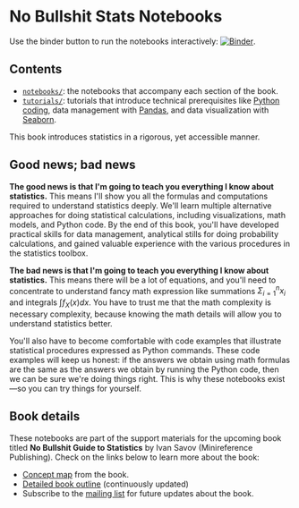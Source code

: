 No Bullshit Stats Notebooks
===========================

Use the binder button to run the notebooks interactively: 
[![Binder](https://mybinder.org/badge_logo.svg)](https://mybinder.org/v2/gh/minireference/noBSstats/main?labpath=notebooks).



Contents
--------
- [`notebooks/`](./notebooks/README.md): the notebooks that accompany each section of the book.
- [`tutorials/`](./tutorials/appendix.md): tutorials that introduce technical prerequisites like
  [Python coding](./tutorials/python_tutorial.ipynb),
  data management with [Pandas](https://pandas.pydata.org/),
  and data visualization with [Seaborn](https://seaborn.pydata.org/).


This book introduces statistics in a rigorous, yet accessible manner.



Good news; bad news
-------------------
**The good news is that I'm going to teach you everything I know about statistics.**
This means I'll show you all the formulas and computations
required to understand statistics deeply. We'll learn multiple alternative approaches
for doing statistical calculations, including visualizations, math models, and Python code.
By the end of this book, you'll have developed practical skills for data management,
analytical stills for doing probability calculations, and gained valuable
experience with the various procedures in the statistics toolbox.


**The bad news is that I'm going to teach you everything I know about statistics.**
This means there will be a lot of equations,
and you'll need to concentrate to understand fancy math expression like
summations $\Sigma_{i=1}^n x_i$ and integrals $\int f_X(x) dx$.
You have to trust me that the math complexity is necessary complexity,
because knowing the math details will allow you to understand statistics better.

You'll also have to become comfortable with code examples that illustrate statistical procedures
expressed as Python commands. These code examples will keep us honest:
if the answers we obtain using math formulas are the same as the answers we obtain
by running the Python code, then we can be sure we're doing things right.
This is why these notebooks exist—so you can try things for yourself.




Book details
------------
These notebooks are part of the support materials for the upcoming book titled
**No Bullshit Guide to Statistics** by Ivan Savov (Minireference Publishing).
Check on the links below to learn more about the book:

- [Concept map](https://minireference.com/static/excerpts/noBSstats/conceptmaps/BookSubjectsOverview.pdf)
  from the book.
- [Detailed book outline](https://docs.google.com/document/d/1fwep23-95U-w1QMPU31nOvUnUXE2X3s_Dbk5JuLlKAY/edit#) (continuously updated)
- Subscribe to the [mailing list](https://confirmsubscription.com/h/t/A17516BF2FCB41B2)
  for future updates about the book.


